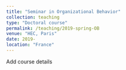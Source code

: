 ```yaml
---
title: "Seminar in Organizational Behavior"
collection: teaching
type: "Doctoral course"
permalink: /teaching/2019-spring-OB
venue: "HEC, Paris"
date: 2019-
location: "France"
---
```


Add course details
